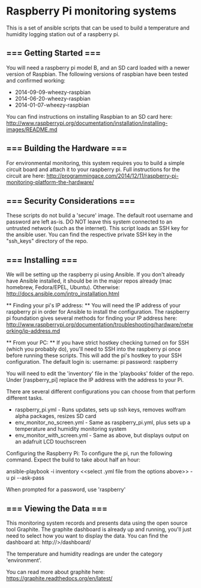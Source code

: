 Raspberry Pi monitoring systems
========================================

This is a set of ansible scripts that can be used to build a temperature and 
humidity logging station out of a raspberry pi.

=== Getting Started ===
-----------
You will need a raspberry pi model B, and an SD card loaded with a newer version of Raspbian. The 
following versions of raspbian have been tested and confirmed working:
* 2014-09-09-wheezy-raspbian
* 2014-06-20-wheezy-raspbian
* 2014-01-07-wheezy-raspbian

You can find instructions on installing Raspbian to an SD card here: 
http://www.raspberrypi.org/documentation/installation/installing-images/README.md

=== Building the Hardware ===
-----------
For environmental monitoring, this system requires you to build a simple circuit board and attach 
it to your raspberry pi. Full instructions for the circuit are here:
http://programmingace.com/2014/12/11/raspberry-pi-monitoring-platform-the-hardware/


=== Security Considerations ===
-----------
These scripts do not build a 'secure' image. The default root username and password are left as-is.
DO NOT leave this system connected to an untrusted network (such as the internet).
This script loads an SSH key for the ansible user. You can find the respective 
private SSH key in the "ssh_keys" directory of the repo.

=== Installing ===
-----------
We will be setting up the raspberry pi using Ansible. If you don't already have Ansible installed, 
it should be in the major repos already (mac homebrew, Fedora/EPEL, Ubuntu). Otherwise:
http://docs.ansible.com/intro_installation.html

** Finding your pi's IP address: **
You will need the IP address of your raspberry pi in order for Ansible to install the configuration.
The raspberry pi foundation gives several methods for finding your IP address here:
http://www.raspberrypi.org/documentation/troubleshooting/hardware/networking/ip-address.md

** From your PC: **
If you have strict hostkey checking turned on for SSH (which you probably do), 
you'll need to SSH into the raspberry pi once before running these scripts. 
This will add the pi's hostkey to your SSH configuration. The default login
is: 
username: pi 
password: raspberry

You will need to edit the 'inventory' file in the 'playbooks' folder of the repo.
Under [raspberry_pi] replace the IP address with the address to your Pi.

There are several different configurations you can choose from that perform 
different tasks.

- raspberry_pi.yml - Runs updates, sets up ssh keys, removes wolfram alpha packages, resizes SD card
- env_monitor_no_screen.yml - Same as raspberry_pi.yml, plus sets up a temperature and humidity 
                              monitoring system
- env_monitor_with_screen.yml - Same as above, but displays output on an adafruit LCD touchscreen

Configuring the Raspberry Pi:
To configure the pi, run the following command. Expect the build to take about half an hour:

ansible-playbook -i inventory <<select .yml file from the options above>> -u pi --ask-pass

When prompted for a password, use 'raspberry'

=== Viewing the Data ===
-----------
This monitoring system records and presents data using the open source tool Graphite. The graphite 
dashboard is already up and running, you'll just need to select how you want to display the data. 
You can find the dashboard at:
http://<IP of raspberry pi>>/dashboard/

The temperature and humidity readings are under the category 'environment'.

You can read more about graphite here:
https://graphite.readthedocs.org/en/latest/

